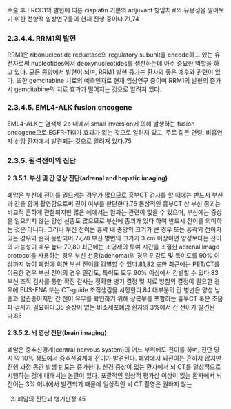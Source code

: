 수술 후 ERCC1의 발현에 따른 cisplatin 기본의 adjuvant 항암치료의 유용성을 알아보기 위한 전향적 임상연구들이 현재 진행 중이다.71,74

### 2.3.4.4. RRM1의 발현
RRM1은 ribonucleotide reductase의 regulatory subunit을 encode하고 있는 유전자로써 nucleotides에서 deoxynucleotides를 생산하는데 아주 중요한 역할을 하고 있다. 모든 종양에서 발현이 되며, RRM1 발현 증가는 환자의 좋은 예후와 관련이 있다. 또한 gemcitabine 치료의 예측인자로 현재 임상연구 중이며 RRM1의 발현의 증가시 gemcitabine의 치료 효과가 떨어지는 것으로 알려져 있다.

### 2.3.4.5. EML4-ALK fusion oncogene
EML4-ALK는 염색체 2p 내에서 small inversion에 의해 발생하는 fusion oncogene으로 EGFR-TKI가 효과가 없는 것으로 알려져 있고, 주로 젊은 연령, 비흡연자 선암 환자에서 발견되는 것으로 알려져 있다.75

### 2.3.5. 원격전이의 진단

#### 2.3.5.1. 부신 및 간 영상 진단(adrenal and hepatic imaging)
폐암은 부신에 전이를 일으키는 경우가 많으므로 흉부CT 검사를 할 때에는 반드시 부신과 간을 함께 촬영함으로써 전이 여부를 판단한다.76 통상적인 흉부CT 상 부신 종괴는 비교적 흔하게 관찰되지만 많은 예에서는 암과는 관련이 없을 수 있으며, 부신에는 증상을 일으키지 않는 양성 선종도 많으므로 부신에 종괴가 있다 하여 반드시 전이를 의미하는 것은 아니다. 그러나 부신 전이는 흉곽 내 종양의 크기가 큰 경우 또는 흉곽외 전이가 있는 경우와 흔히 동반되어,77,78 부신 병변의 크기가 3 cm 이상이면 양성보다는 전이의 가능성이 매우 높다.79,80 최근에는 조영제의 투여 시간을 조절한 adrenal image protocol을 사용하는 경우 부신 선종(adenoma)의 경우 민감도 및 특이도를 90% 이상까지 높여 폐암에 의한 부신 전이를 감별할 수 있다.81,82 또한 최근에는 PET/CT를 이용한 경우 부신 전이의 경우 민감도, 특이도 모두 90% 이상에서 감별할 수 있다.83 부신 조직 검사를 통한 확진 검사는 정확한 병기 결정 및 치료 방침의 결정이 필요한 경우에 EUS-FNA 또는 CT-guide 조직생검을 시행한다.84
대부분의 간 병변은 양성 낭종과 혈관종이지만 간 전이 유무를 확인하기 위해 상복부를 포함하는 흉부CT 혹은 초음파 검사가 필요하다.35 증상이 없는 비소세포폐암 환자의 3%에서 간 전이가 발견된다.85

#### 2.3.5.2. 뇌 영상 진단(brain imaging)
폐암은 중추신경계(central nervous system)의 어느 부위에도 전이를 하며, 진단 당시 약 10% 정도에서 중추신경계에 전이가 발견된다. 폐암에서 뇌전이는 흔하지 않지만 진행 과정 동안 발생 빈도는 증가한다. 신경 증상이 없는 환자에서 뇌 CT를 일상적으로 시행하는 것에 대해서는 논란이 있다. 포괄적인 임상적 평가상 이상이 없는 환자에서 뇌전이는 3% 이내에서 발견되기 때문에 일상적인 뇌 CT 촬영은 권하지 않는

2. 폐암의 진단과 병기판정 <PAGE>45